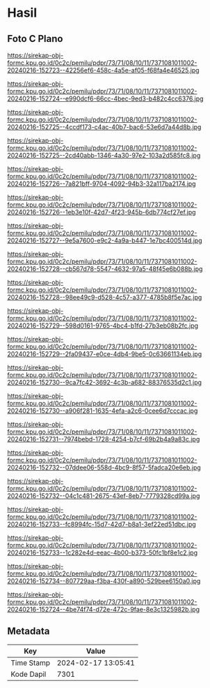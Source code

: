 # Hasil

## Foto C Plano

https://sirekap-obj-formc.kpu.go.id/0c2c/pemilu/pdpr/73/71/08/10/11/7371081011002-20240216-152723--42256ef6-458c-4a5e-af05-f68fa4e46525.jpg

https://sirekap-obj-formc.kpu.go.id/0c2c/pemilu/pdpr/73/71/08/10/11/7371081011002-20240216-152724--e990dcf6-66cc-4bec-9ed3-b482c4cc6376.jpg

https://sirekap-obj-formc.kpu.go.id/0c2c/pemilu/pdpr/73/71/08/10/11/7371081011002-20240216-152725--4ccdf173-c4ac-40b7-bac6-53e6d7a44d8b.jpg

https://sirekap-obj-formc.kpu.go.id/0c2c/pemilu/pdpr/73/71/08/10/11/7371081011002-20240216-152725--2cd40abb-1346-4a30-97e2-103a2d585fc8.jpg

https://sirekap-obj-formc.kpu.go.id/0c2c/pemilu/pdpr/73/71/08/10/11/7371081011002-20240216-152726--7a821bff-9704-4092-94b3-32a117ba2174.jpg

https://sirekap-obj-formc.kpu.go.id/0c2c/pemilu/pdpr/73/71/08/10/11/7371081011002-20240216-152726--1eb3e10f-42d7-4f23-945b-6db774cf27ef.jpg

https://sirekap-obj-formc.kpu.go.id/0c2c/pemilu/pdpr/73/71/08/10/11/7371081011002-20240216-152727--9e5a7600-e9c2-4a9a-b447-1e7bc400514d.jpg

https://sirekap-obj-formc.kpu.go.id/0c2c/pemilu/pdpr/73/71/08/10/11/7371081011002-20240216-152728--cb567d78-5547-4632-97a5-48f45e6b088b.jpg

https://sirekap-obj-formc.kpu.go.id/0c2c/pemilu/pdpr/73/71/08/10/11/7371081011002-20240216-152728--98ee49c9-d528-4c57-a377-4785b8f5e7ac.jpg

https://sirekap-obj-formc.kpu.go.id/0c2c/pemilu/pdpr/73/71/08/10/11/7371081011002-20240216-152729--598d0161-9765-4bc4-b1fd-27b3eb08b2fc.jpg

https://sirekap-obj-formc.kpu.go.id/0c2c/pemilu/pdpr/73/71/08/10/11/7371081011002-20240216-152729--2fa09437-e0ce-4db4-9be5-0c63661134eb.jpg

https://sirekap-obj-formc.kpu.go.id/0c2c/pemilu/pdpr/73/71/08/10/11/7371081011002-20240216-152730--9ca7fc42-3692-4c3b-a682-88376535d2c1.jpg

https://sirekap-obj-formc.kpu.go.id/0c2c/pemilu/pdpr/73/71/08/10/11/7371081011002-20240216-152730--a906f281-1635-4efa-a2c6-0cee6d7cccac.jpg

https://sirekap-obj-formc.kpu.go.id/0c2c/pemilu/pdpr/73/71/08/10/11/7371081011002-20240216-152731--7974bebd-1728-4254-b7cf-69b2b4a9a83c.jpg

https://sirekap-obj-formc.kpu.go.id/0c2c/pemilu/pdpr/73/71/08/10/11/7371081011002-20240216-152732--07ddee06-558d-4bc9-8f57-5fadca20e6eb.jpg

https://sirekap-obj-formc.kpu.go.id/0c2c/pemilu/pdpr/73/71/08/10/11/7371081011002-20240216-152732--04c1c481-2675-43ef-8eb7-7779328cd99a.jpg

https://sirekap-obj-formc.kpu.go.id/0c2c/pemilu/pdpr/73/71/08/10/11/7371081011002-20240216-152733--fc8994fc-15d7-42d7-b8a1-3ef22ed51dbc.jpg

https://sirekap-obj-formc.kpu.go.id/0c2c/pemilu/pdpr/73/71/08/10/11/7371081011002-20240216-152733--1c282e4d-eeac-4b00-b373-50fc1bf8e1c2.jpg

https://sirekap-obj-formc.kpu.go.id/0c2c/pemilu/pdpr/73/71/08/10/11/7371081011002-20240216-152734--807729aa-f3ba-430f-a890-529bee6150a0.jpg

https://sirekap-obj-formc.kpu.go.id/0c2c/pemilu/pdpr/73/71/08/10/11/7371081011002-20240216-152724--4be74f74-d72e-472c-9fae-8e3c1325982b.jpg


## Metadata

| Key        | Value               |
| ---------- | ------------------- |
| Time Stamp | 2024-02-17 13:05:41 |
| Kode Dapil | 7301                |



